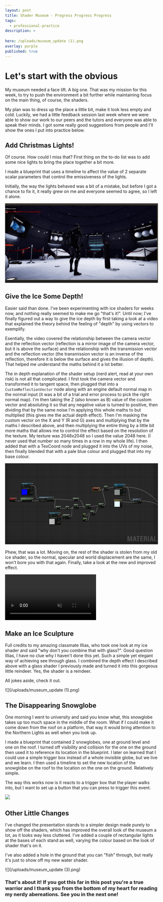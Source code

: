 ```yaml
---
layout: post
title: Shader Museum - Progress Progress Progress
tags:
  - professional-practice
description: >
  
hero: /uploads/museum_update (1).png
overlay: purple
published: true
---
```


# Let's start with the obvious
My museum needed a face lift. A big one. That was my mission for this week, to try to push the environment a bit further while maintaining focus on the main thing, of course, the shaders.

My plan was to dress up the place a little bit, make it look less empty and cold. Luckily, we had a little feedback session last week where we were able to show our work to our peers and the tutors and everyone was able to speak their minds. I got some really good suggestions from people and I'll show the ones I put into practice below.

## Add Christmas Lights!
Of course. How could I miss that? First thing on the to-do list was to add some nice lights to bring the place together a bit more. 

I made a blueprint that uses a timeline to affect the value of 2 separate scalar parameters that control the emissiveness of the lights.

Initially, the way the lights behaved was a bit of a mistake, but before I got a chance to fix it, it really grew on me and everyone seemed to agree, so I left it alone.

![](/uploads/christmas_lights.gif)

## Give the Ice Some Depth!
Easier said than done. I've been experimenting with ice shaders for weeks now, and nothing really seemed to make me go "that's it!". Until now; I've finally figured out a way to give the ice depth by first taking a look at a video that explained the theory behind the feeling of "depth" by using vectors to exemplify. 

Esentially, the video covered the relationship between the camera vector and the reflection vector (reflection is a mirror image of the camera vector, but it is above the surface) and the relationship with the transmission vector and the reflection vector (the transmission vector is an inverse of the reflection, therefore it is below the surface and gives the illusion of depth). That helped me understand the maths behind it a lot better. 

The in depth explanation of the shader setup (nerd alert, read at your own risk) is not all that complicated. I first took the camera vector and transformed it to tangent space, then plugged that into a `CustomReflectionVector` node along with an engine default normal map in the normal input (it was a bit of a trial and error process to pick the right normal map). I'm then taking the Z (also known as B) value of the custom vector and absoluting it so that any negative value is turned to positive, then dividing that by the same noise I'm applying this whole maths to but multiplied (this gives me the actual depth effect). Then I'm masking the custom vector on the X and Y (R and G) axes and multiplying that by the maths I described above, and then multiplying the entire thing by a little bit more maths that allows me to control the effect based on the resolution of the texture. My texture was 2048x2048 so I used the value 2048 here. (I never used that number so many times in a row in my whole life). I then added that with a TexCoord node and plugged it into the UVs of my noise, then finally blended that with a pale blue colour and plugged that into my base colour.

![](/uploads/ice_shader_maths.JPG)


Phew, that was a lot. Moving on, the rest of the shader is stolen from my old ice shader, so the normal, specular and world displacement are the same, I won't bore you with that again. Finally, take a look at the new and improved effect.

<video autoplay loop muted playsinline>
  <source src="uploads/ice_effect.mp4" type="video/mp4">
</video>

## Make an Ice Sculpture
Full credits to my amazing classmate Illias, who took one look at my ice shader and said "why don't you combine that with glass?". Good question Illias, I have no clue why I haven't done this yet. Such a simple yet elegant way of achieving see through glass. I combined the depth effect I described above with a glass shader I previously made and turned it into this gorgeous little reindeer. Yes, the shader is a reindeer. 

All jokes aside, check it out.

![](/uploads/museum_update (1).png)

## The Disappearing Snowglobe
One morning I went to university and said you know what, this snowglobe takes up too much space in the middle of the room. What if I could make it come down from the roof on a platform, that way it would bring attention to the Northern Lights as well when you look up.

I made a blueprint that contained 2 snowglobes, one at ground level and one on the roof. I turned off visibility and collision for the one on the ground then used it to reference its location in the blueprint. I later on learned that I could use a simple trigger box instead of a whole invisible globe, but we live and we learn. I then used a timeline to set the new location of the snowglobe on the roof to the location on the one on the ground. Relatively simple.

The way this works now is it reacts to a trigger box that the player walks into, but I want to set up a button that you can press to trigger this event.

![](/uploads/snowglobe_animation.gif)

## Other Little Changes
I've changed the presentation stands to a simpler design made purely to show off the shaders, which has improved the overall look of the museum a lot, as it looks way less cluttered. I've added a couple of rectangular lights at the bases of each stand as well, varying the colour based on the look of shader that's on it.

I've also added a hole in the ground that you can "fish" through, but really it's just to show off my new water shader. 

![](/uploads/museum_update (3).png)


### That's about it! If you got this far in this post you're a true warrior and I thank you from the bottom of my heart for reading my nerdy abereations. See you in the next one!